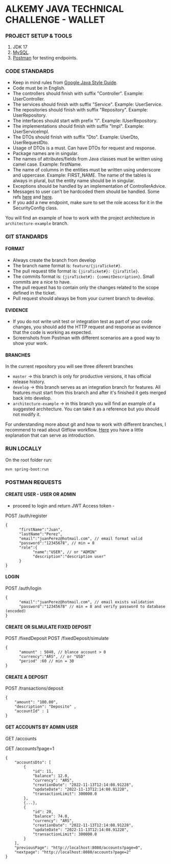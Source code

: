 # ALKEMY JAVA TECHNICAL CHALLENGE - WALLET

### PROJECT SETUP & TOOLS
1. JDK 17
2. [MySQL](https://dev.mysql.com/doc/refman/8.0/en/installing.html).
3. [Postman](https://www.postman.com/downloads/) for testing endpoints.

### CODE STANDARDS
- Keep in mind rules from [Google Java Style Guide](https://google.github.io/styleguide/javaguide.html).
- Code must be in English.
- The controllers should finish with suffix "Controller". Example: UserController.
- The services should finish with suffix "Service". Example: UserService.
- The repositories should finish with suffix "Repository". Example: UserRepository.
- The interfaces should start with prefix "I". Example: IUserRepository.
- The implementations should finish with suffix "Impl". Example: UserServiceImpl.
- The DTOs should finish with suffix "Dto". Example: UserDto, UserRequestDto.
- Usage of DTOs is a must. Can have DTOs for request and response.
- Package names are in singular.
- The names of attributes/fields from Java classes must be written using camel case. Example: firstName.
- The name of columns in the entities must be written using underscore and uppercase. Example: FIRST_NAME. The name of the tables is always in plural, but the entity name should be in singular.
- Exceptions should be handled by an implementation of ControllerAdvice. 
- Messages to user can't be hardcoded them should be handled. Some refs [here](https://looksok.wordpress.com/2014/07/05/string-externalization-in-spring-3-1-with-messagesource-no-web-xml/) and [here](https://zetcode.com/spring/messagesource/). 
- If you add a new endpoint, make sure to set the role access for it in the SecurityConfig class.


You will find an example of how to work with the project architecture in `architecture-example` branch.

### GIT STANDARDS

#### FORMAT
- Always create the branch from develop
- The branch name format is: `feature/{jiraTicket#}`.
- The pull request title format is: `{jiraTicket#}: {jiraTitle}`.
- The commits format is: `{jiraTicket#}: {commitDescription}`. Small commits are a nice to have.
- The pull request has to contain only the changes related to the scope defined in the ticket.
- Pull request should always be from your current branch to develop.

#### EVIDENCE
- If you do not write unit test or integration test as part of your code changes, you should add the HTTP request and response as evidence that the code is working as expected.
- Screenshots from Postman with different scenarios are a good way to show your work.

#### BRANCHES
In the current repository you will see three diferent branches
- `master` -> this branch is only for productive versions, it has official release history.
- `develop` -> this branch serves as an integration branch for features. All features must start from this branch and after it's finished it gets merged back into develop.
- `architecture-example` -> in this branch you will find an example of a suggested architecture. You can take it as a reference but you should not modify it. 

For understanding more about git and how to work with different branches, I recommend to read about Gitflow workflow. [Here](https://www.atlassian.com/git/tutorials/comparing-workflows/gitflow-workflow) you have a little explanation that can serve as introduction.

### RUN LOCALLY
On the root folder run:
```
mvn spring-boot:run
```

### POSTMAN REQUESTS

#### CREATE USER - USER OR ADMIN
- proceed to login and return JWT Access token -

POST  /auth/register

```
{
      "firstName":"Juan",
      "lastName":"Perez",
      "email":"juanPerez@hotmail.com", // email format valid 
      "password":"12345678", // min = 8
      "role":{
            "name":"USER", // or "ADMIN"
            "description":"description user"
      }
}
```

#### LOGIN

POST  /auth/login

```
{
      "email":"juanPerez@hotmail.com", // email exists validation
      "password":"12345678" // min = 8 and verify password to database (encoded)
}
```

#### CREATE OR SILMULATE FIXED DEPOSIT

POST  /fixedDeposit
POST  /fixedDeposit/simulate

```
{
      "amount" : 5040, // blance account > 0
      "currency":"ARS", // or "USD"
      "period" :60 // min = 30
}
```

#### CREATE A DEPOSIT

POST  /transactions/deposit

```
{
    "amount": "100.00",
    "description": "Deposito" ,
    "accountId" : 1
}
```

#### GET ACCOUNTS BY ADMIN USER

GET  /accounts

GET /accounts?page=1

```
{
    "accountsDto": [
        {
            "id": 11,
            "balance": 12.0,
            "currency": "ARS",
            "creationDate": "2022-11-13T12:14:08.91228",
            "updateDate": "2022-11-13T12:14:08.91228",
            "transactionLimit": 300000.0
        },
        {...},
        {
            "id": 20,
            "balance": 74.0,
            "currency": "ARS",
            "creationDate": "2022-11-13T12:14:08.91228",
            "updateDate": "2022-11-13T12:14:08.91228",
            "transactionLimit": 300000.0
        }
    ],
    "previousPage": "http://localhost:8080/accounts?page=0",
    "nextpage": "http://localhost:8080/accounts?page=2"
}
```
